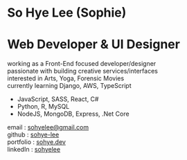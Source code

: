 So Hye Lee (Sophie)  
======================================  
Web Developer & UI Designer  
======================================  
    
working as a Front-End focused developer/designer   
passionate with building creative services/interfaces  
interested in Arts, Yoga, Forensic Movies   
currently learning Django, AWS, TypeScript 
      
- JavaScript, SASS, React, C#     
- Python, R, MySQL   
- NodeJS, MongoDB, Express, .Net Core   
    
email : [sohyelee@gmail.com](sohyelee@gmail.com)   
github : [sohye-lee](https://github.com/sohye-lee)   
portfolio : [sohye.dev](https://sohye.dev)  
linkedIn : [sohyelee](https://linkedin.com/in/sohyelee)   
